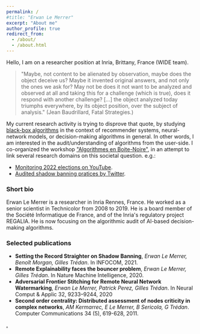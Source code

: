 ```yaml
---
permalink: /
#title: "Erwan Le Merrer"
excerpt: "About me"
author_profile: true
redirect_from: 
  - /about/
  - /about.html
---
```


Hello, I am on a researcher position at Inria, Brittany, France (WIDE team). 

>"Maybe, not content to be alienated by observation, maybe does the
>object deceive us? Maybe it invented original answers, and not only
>the ones we ask for? May not be does it not want to be analyzed and
>observed at all and taking this for a challenge (which is true), does
>it respond with another challenge? [...] the object analyzed today
>triumphs everywhere, by its object position, over the subject of analysis."
(Jean Baudrillard, Fatal Strategies.)

My current research activity is trying to disprove that quote, by studying [black-box algorithms](https://github.com/erwanlemerrer/blackbox-algorithms) in the context of recommender systems, neural-network models, or decision-making algorithms in general. In other words, I am interested in the audit/understanding of algorithms from the user-side. I co-organized the workshop ["Algorithmes en Boite-Noire"](http://atelier-blackbox.conf.citi-lab.fr/), in an attempt to link several research domains on this societal question. e.g.:
* [Monitoring 2022 elections on YouTube](https://elections.audits.eu.org).
* [Audited shadow banning pratices by Twitter](https://twitter.com/whosban_?lang=en).

### Short bio

Erwan Le Merrer is a researcher in Inria Rennes, France. He worked as a senior scientist in Technicolor from 2008 to 2019. He is a board member of the Société Informatique de France, and of the Inria's regulatory project REGALIA. He is now focusing on the algorithmic audit of AI-based decision-making algorithms. 

### Selected publications
  
* **Setting the Record Straighter on Shadow Banning**, *Erwan Le Merrer, Benoît Morgan, Gilles Trédan*. In INFOCOM, 2021.
* **Remote Explainability faces the bouncer problem**, *Erwan Le Merrer, Gilles Trédan*. In Nature Machine Intelligence, 2020.
* **Adversarial Frontier Stitching for Remote Neural Network Watermarking**, *Erwan Le Merrer, Patrick Perez, Gilles Trédan*. In Neural Comput & Applic 32, 9233–9244, 2020
* **Second order centrality: Distributed assessment of nodes criticity in complex networks**, *AM Kermarrec, E Le Merrer, B Sericola, G Trédan*. Computer Communications 34 (5), 619-628, 2011.

[.](https://annuel.framapad.org/p/erwan-wishlist-livres)
